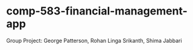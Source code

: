 # comp-583-financial-management-app
Group Project: George Patterson, Rohan Linga Srikanth, Shima Jabbari
